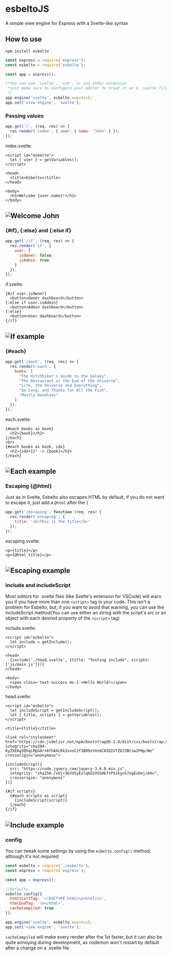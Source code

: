 # esbeltoJS

A simple view engine for Express with a Svelte-like syntax

## How to use
```
npm install esbelto
```
```js
const express = require('express');
const esbelto = require('esbelto');

const app = express();

/*You can use 'svelte', 'esb', or any other extension
 *just make sure to configure your editor to treat it as a .svelte file
 */
app.engine('svelte', esbelto.express);
app.set('view engine', 'svelte');
```

### Passing values
```js
app.get('/', (req, res) => {
  res.render('index', { user: { name: "John" } });
});
```
index.svelte:
```svelte
<script id="esbelto">
  let { user } = getVariables();
</script>

<head>
  <title>Esbelto</title>
</head>

<body>
  <h1>Welcome {user.name}!</h1>
</body>
```
![Welcome John](https://i.imgur.com/vVogPzE.png)
---

### {#if}, {:else} and {:else if}
```js
app.get('/if', (req, res) => {
  res.render('if', { 
    user: {
      isOwner: false,
      isAdmin: true
    }
  });
});
```
if.svelte: 
```svelte
{#if user.isOwner}
  <button>Owner dashboard</button>
{:else if user.isAdmin}
  <button>Admin dashboard</button>
{:else}
  <button>User dashboard</button>
{/if}
```
![If example](https://i.imgur.com/TImXMt4.png)
---

### {#each}
```js
app.get('/each', (req, res) => {
  res.render('each', {
    books: [
      "The Hitchhiker's Guide to the Galaxy",
      "The Restaurant at the End of the Universe",
      "Life, the Universe and Everything",
      "So Long, and Thanks for All the Fish",
      "Mostly Harmless"
    ]
  });
});
```
each.svelte:
```svelte
{#each books as book}
  <h2>{book}</h2>
{/each}
<br>
{#each books as book, idx}
  <h2>{idx+1}° -> {book}</h2>
{/each}
```
![Each example](https://i.imgur.com/R5K65Nq.png)
---

### Escaping {@html}
Just as in Svelte, Esbelto also escapes HTML by default, if you do not want to escape it, just add a `@html` after the `{`
```js
app.get('/escaping', function (req, res) {
  res.render('escaping', {
    title: '<b>This is the title</b>'
  });
});
```
escaping.svelte:
```svelte
<p>{title}</p>
<p>{@html title}</p>
```
![Escaping example](https://i.imgur.com/LXDch0V.png)
---
### include and includeScript

Most editors for .svelte files (like Svelte's extension for VSCode) will warn you if you have more than one `<script>` tag in your code.
This isn't a problem for Esbelto, but, if you want to avoid that warning, you can use the includeScript method(You can use either an string with the script's src or an object with each desired property of the `<script>` tag)

include.svelte:
```svelte
<script id="esbelto">
  let include = getInclude();
</script>

<head>
  {include('./head.svelte', {title: "Testing include", scripts: ['js/main.js']})}
</head>

<body>
  <span class='text-success ms-1'>Hello World!</span>
</body>  
```
head.svelte:
```svelte
<script id="esbelto">
  let includeScript = getIncludeScript();
  let { title, scripts } = getVariables();
</script>

<title>{title}</title>

<link rel="stylesheet" href="https://cdn.jsdelivr.net/npm/bootstrap@5.1.0/dist/css/bootstrap.min.css" integrity="sha384-KyZXEAg3QhqLMpG8r+8fhAXLRk2vvoC2f3B09zVXn8CA5QIVfZOJ3BCsw2P0p/We" crossorigin="anonymous">

{includeScript({
  src: "https://code.jquery.com/jquery-3.6.0.min.js",
  integrity: "sha256-/xUj+3OJU5yExlq6GSYGSHk7tPXikynS7ogEvDej/m4=",
  crossorigin: "anonymous"
})}

{#if scripts}
  {#each scripts as script}
    {includeScript(script)}
  {/each}
{/if}
```
![Include example](https://user-images.githubusercontent.com/16294244/130052111-6a13be9d-cfe3-4156-a8ca-a10c76336164.png)
---
### config
You can tweak some settings by using the `esbelto.config()` method, although it's not required
```js
const esbelto = require('./esbelto');
const express = require('express');

const app = express();

//Defaults
esbelto.config({
  htmlStartTag: '<!DOCTYPE html>\n<html>\n',
  htmlEndTag: '\n</html>',
  cacheCompiled: true
});

app.engine('svelte', esbelto.express);
app.set('view engine', 'svelte');
```
`cacheCompiled` will make every render after the 1st faster, but it can also be quite annoying during development, as nodemon won't restart by default after a change on a .svelte file
